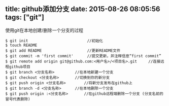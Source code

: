 title: github添加分支
date: 2015-08-26 08:05:56
tags: ["git"]
---
使用git在本地创建/删除一个分支的过程

```
$ git init            				//初始化 
$ touch README
$ git add README        			//更新README文件
$ git commit -m 'first commit' 		//提交更新，并注释信息“first commit”
$ git remote add origin git@github.com:<用户名>/<项目名>.git     //连接远程github项目
$ git branch <分支名称>			//在本地新建一个分支
$ git checkout <分支名称>		//切换到你的新分支
$ git push origin <分支名称>		//将新分支发布在github上
$ git branch -d <分支名称>		//在本地删除一个分支
$ git push origin :<分支名称>  		//在github远程端删除一个分支 (分支名前的冒号代表删除)
```